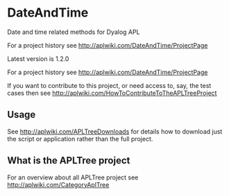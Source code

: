 # DateAndTime

Date and time related methods for Dyalog APL

For a project history see http://aplwiki.com/DateAndTime/ProjectPage

Latest version is 1.2.0

For a project history see http://aplwiki.com/DateAndTime/ProjectPage

If you want to contribute to this project, or need access to, say, the test cases then see http://aplwiki.com/HowToContributeToTheAPLTreeProject

## Usage 

See http://aplwiki.com/APLTreeDownloads for details how to download just the script or application rather than the full project.

## What is the APLTree project

For an overview about all APLTree project see http://aplwiki.com/CategoryAplTree
